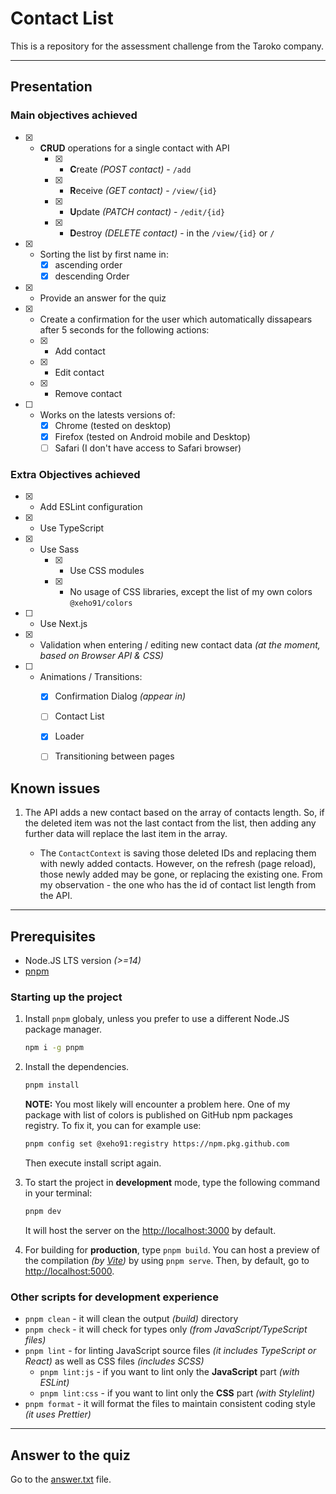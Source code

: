 # Contact List

This is a repository for the assessment challenge from the Taroko company.

---

## Presentation

### Main objectives achieved

- [x] - **CRUD** operations for a single contact with API
	- [x] - **C**reate _(POST contact)_ - `/add`
	- [x] - **R**eceive _(GET contact)_ - `/view/{id}`
	- [x] - **U**pdate _(PATCH contact)_ - `/edit/{id}`
	- [x] - **D**estroy _(DELETE contact)_ - in the `/view/{id}` or `/`
- [x] - Sorting the list by first name in:
	- [x] ascending order
	- [x] descending Order
- [x] - Provide an answer for the quiz
- [x] - Create a confirmation for the user which automatically dissapears after
  5 seconds for the following actions:
  - [x] - Add contact
  - [x] - Edit contact
  - [x] - Remove contact
- [ ] - Works on the latests versions of:
	- [x] Chrome (tested on desktop)
	- [x] Firefox (tested on Android mobile and Desktop)
	- [ ] Safari (I don't have access to Safari browser)

### Extra Objectives achieved

- [x] - Add ESLint configuration
- [x] - Use TypeScript
- [x] - Use Sass
	- [x] - Use CSS modules
	- [x] - No usage of CSS libraries, except the list of my own colors
	  `@xeho91/colors`
- [ ] - Use Next.js
- [x] - Validation when entering / editing new contact data _(at the moment,
  based on Browser API & CSS)_
- [ ] - Animations / Transitions:
	- [x] Confirmation Dialog _(appear in)_
	- [ ] Contact List
	- [x] Loader
	- [ ] Transitioning between pages


## Known issues

1. The API adds a new contact based on the array of contacts length.
   So, if the deleted item was not the last contact from the list,
   then adding any further data will replace the last item in the array.

   - The `ContactContext` is saving those deleted IDs and replacing them with
	 newly added contacts. However, on the refresh (page reload), those newly
	 added may be gone, or replacing the existing one. From my observation -
	 the one who has the id of contact list length from the API.

---

## Prerequisites

- Node.JS LTS version _(>=14)_
- [pnpm]

[pnpm]: https://github.com/pnpm/pnpm

### Starting up the project

1. Install `pnpm` globaly, unless you prefer to use a different Node.JS package
   manager.

   ```sh
   npm i -g pnpm
   ```

2. Install the dependencies.

	```sh
	pnpm install

	```

   **NOTE:** You most likely will encounter a problem here.
   One of my package with list of colors is published on GitHub npm packages
   registry.
   To fix it, you can for example use:

   ```sh
   pnpm config set @xeho91:registry https://npm.pkg.github.com
   ```

   Then execute install script again.

3. To start the project in **development** mode, type the following command in
   your terminal:

	```sh
	pnpm dev
	```

   It will host the server on the
   [http://localhost:3000](http://localhost:3000) by default.

4. For building for **production**, type `pnpm build`. You can host a preview of
   the compilation _(by [Vite])_ by using `pnpm serve`.
   Then, by default, go to [http://localhost:5000](http://localhost:5000).

[Vite]: https://github.com/vitejs/vite

### Other scripts for development experience

- `pnpm clean` - it will clean the output _(build)_ directory
- `pnpm check` - it will check for types only _(from JavaScript/TypeScript files)_
- `pnpm lint` - for linting JavaScript source files _(it includes TypeScript or
  React)_ as well as CSS files _(includes SCSS)_
  - `pnpm lint:js` - if you want to lint only the **JavaScript** part _(with ESLint)_
  - `pnpm lint:css` - if you want to lint only the **CSS** part _(with Stylelint)_
- `pnpm format` - it will format the files to maintain consistent coding
  style _(it uses Prettier)_

---

## Answer to the quiz

Go to the [answer.txt](./answer.txt) file.
